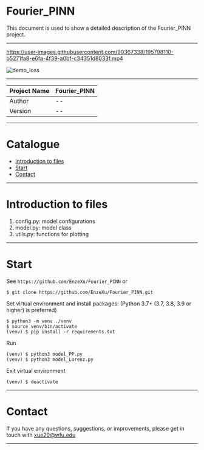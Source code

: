 Fourier_PINN
===========================
This document is used to show a detailed description of the Fourier_PINN project.

****

https://user-images.githubusercontent.com/90367338/195798110-b5271fa8-e6fa-4f39-a0bf-c34351d8033f.mp4

![demo_loss](https://user-images.githubusercontent.com/90367338/195798130-3d9814de-94af-47a3-9c13-7018ff780a8b.png)


****
 
| Project Name | Fourier_PINN |
|--------------|---------|
| Author       | --      |
| Version      | --      |

****
# Catalogue
* [Introduction to files](#introduction-to-files)
* [Start](#start)
* [Contact](#contact)

****
# Introduction to files
1. config.py: model configurations
2. model.py: model class
3. utils.py: functions for plotting

****
# Start
See `https://github.com/EnzeXu/Fourier_PINN` or
```shell
$ git clone https://github.com/EnzeXu/Fourier_PINN.git
```

Set virtual environment and install packages: (Python 3.7+ (3.7, 3.8, 3.9 or higher) is preferred)
```shell
$ python3 -m venv ./venv
$ source venv/bin/activate
(venv) $ pip install -r requirements.txt
```

Run
```shell
(venv) $ python3 model_PP.py
(venv) $ python3 model_Lorenz.py
```

Exit virtual environment
```shell
(venv) $ deactivate
```
****

# Contact
If you have any questions, suggestions, or improvements, please get in touch with xue20@wfu.edu
****
